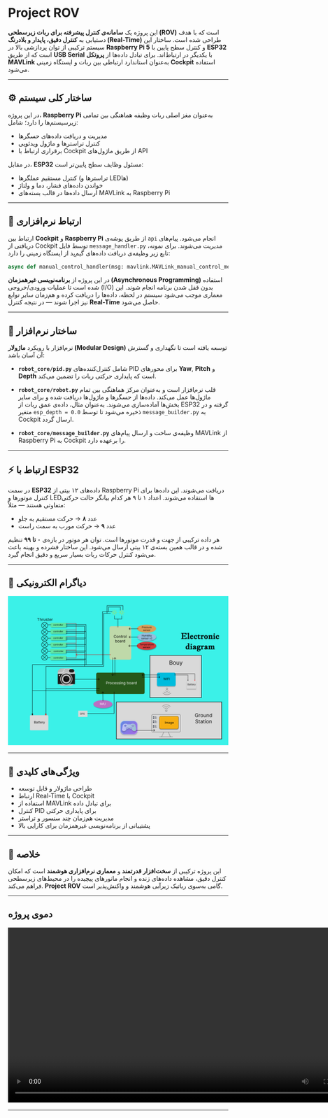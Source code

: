 # Project ROV

این پروژه یک **سامانه‌ی کنترل پیشرفته برای ربات زیرسطحی (ROV)** است که با هدف دستیابی به **کنترل دقیق، پایدار و بلادرنگ (Real-Time)** طراحی شده است. ساختار این سیستم ترکیبی از توان پردازشی بالا در **Raspberry Pi 5** و کنترل سطح پایین با **ESP32** است که از طریق **USB Serial** با یکدیگر در ارتباط‌اند. برای تبادل داده‌ها از **پروتکل MAVLink** به‌عنوان استاندارد ارتباطی بین ربات و ایستگاه زمینی **Cockpit** استفاده می‌شود.

---

## ⚙️ ساختار کلی سیستم

در این پروژه، **Raspberry Pi** به‌عنوان مغز اصلی ربات وظیفه هماهنگی بین تمامی زیرسیستم‌ها را دارد؛ شامل:

* مدیریت و دریافت داده‌های حسگرها
* کنترل تراسترها و ماژول ویدئویی
* برقراری ارتباط با Cockpit از طریق ماژول‌های API

در مقابل، **ESP32** مسئول وظایف سطح پایین‌تر است:

* کنترل مستقیم عملگرها (تراسترها و LEDها)
* خواندن داده‌های فشار، دما و ولتاژ
* ارسال داده‌ها در قالب بسته‌های MAVLink به Raspberry Pi

---

## 🧠 ارتباط نرم‌افزاری

ارتباط بین **Cockpit** و **Raspberry Pi** از طریق پوشه‌ی `api` انجام می‌شود.
پیام‌های دریافتی از Cockpit توسط فایل `message_handler.py` مدیریت می‌شوند. برای نمونه، تابع زیر وظیفه‌ی دریافت داده‌های گیم‌پد از ایستگاه زمینی را دارد:

```python
async def manual_control_handler(msg: mavlink.MAVLink_manual_control_message):
```

در این پروژه از **برنامه‌نویسی غیرهمزمان (Asynchronous Programming)** استفاده شده است تا عملیات ورودی/خروجی (I/O) بدون قفل شدن برنامه انجام شوند. این معماری موجب می‌شود سیستم در لحظه، داده‌ها را دریافت کرده و هم‌زمان سایر توابع نیز اجرا شوند — در نتیجه کنترل **Real-Time** حاصل می‌شود.

---

## 🧩 ساختار نرم‌افزار

نرم‌افزار با رویکرد **ماژولار (Modular Design)** توسعه یافته است تا نگهداری و گسترش آن آسان باشد:

* **`robot_core/pid.py`**
  شامل کنترل‌کننده‌های PID برای محورهای **Yaw**, **Pitch** و **Depth** است که پایداری حرکتی ربات را تضمین می‌کند.

* **`robot_core/robot.py`**
  قلب نرم‌افزار است و به‌عنوان مرکز هماهنگی بین تمام ماژول‌ها عمل می‌کند. داده‌ها از حسگرها و ماژول‌ها دریافت شده و برای سایر بخش‌ها آماده‌سازی می‌شوند.
  به‌عنوان مثال، داده‌ی عمق ربات از ESP32 گرفته و در متغیر `esp_depth = 0.0` ذخیره می‌شود تا توسط `message_builder.py` به Cockpit ارسال گردد.

* **`robot_core/message_builder.py`**
  وظیفه‌ی ساخت و ارسال پیام‌های MAVLink از Raspberry Pi به Cockpit را برعهده دارد.

---

## ⚡ ارتباط با ESP32

در سمت **ESP32** داده‌های ۱۲ بیتی از Raspberry Pi دریافت می‌شوند. این داده‌ها برای کنترل موتور‌ها و LED‌ها استفاده می‌شوند.
اعداد ۱ تا ۹ هر کدام بیانگر حالت حرکتی متفاوتی هستند — مثلاً:

* عدد **۸** → حرکت مستقیم به جلو
* عدد **۹** → حرکت مورب به سمت راست

هر داده ترکیبی از جهت و قدرت موتور‌ها است. توان هر موتور در بازه‌ی **۰ تا ۹۹** تنظیم شده و در قالب همین بسته‌ی ۱۲ بیتی ارسال می‌شود. این ساختار فشرده و بهینه باعث می‌شود کنترل حرکات ربات بسیار سریع و دقیق انجام گیرد.

---

## 🔌 دیاگرام الکترونیکی

![electronic diagram](/image_gif/diagram.png)

---

## 🚀 ویژگی‌های کلیدی

* طراحی ماژولار و قابل توسعه
* ارتباط Real-Time با Cockpit
* استفاده از MAVLink برای تبادل داده
* کنترل PID برای پایداری حرکتی
* مدیریت هم‌زمان چند سنسور و تراستر
* پشتیبانی از برنامه‌نویسی غیرهمزمان برای کارایی بالا

---

## 📡 خلاصه

این پروژه ترکیبی از **سخت‌افزار قدرتمند** و **معماری نرم‌افزاری هوشمند** است که امکان کنترل دقیق، مشاهده داده‌های زنده و انجام مانورهای پیچیده را در محیط‌های زیرسطحی فراهم می‌کند.
**Project ROV** گامی به‌سوی رباتیک زیرآبی هوشمند و واکنش‌پذیر است.

---
## دموی پروژه

<video controls width="800">
  <source src="4_5969812371718281650.MOV" type="video/quicktime">
  <source src="4_5969812371718281650.MOV" type="video/mp4">
  مرورگر شما از پخش این ویدیو پشتیبانی نمی‌کند.
</video>

---

